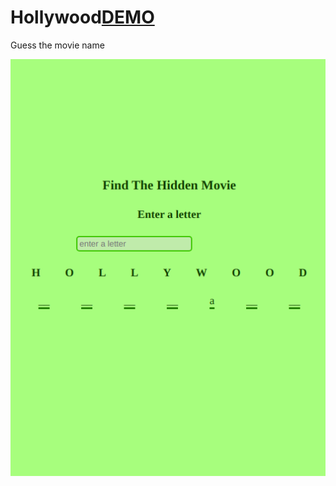 # Hollywood[DEMO](https://vinita2000.github.io/Hollywood/)
Guess the movie name

![](images/wallpaper.png)
